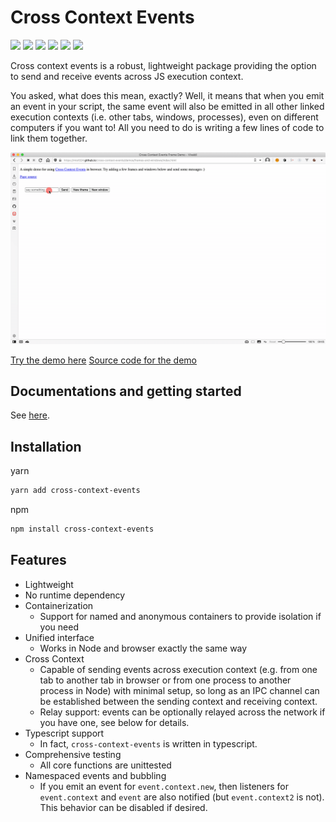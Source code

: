 # Cross Context Events
![](https://badgen.net/npm/v/cross-context-events)
![](https://badgen.net/bundlephobia/min/cross-context-events)
![](https://badgen.net/bundlephobia/minzip/cross-context-events)
![](https://badgen.net/bundlephobia/dependency-count/cross-context-events)
![](https://badgen.net/npm/types/cross-context-events)
![](https://badgen.net/npm/license/cross-context-events)

Cross context events is a robust, lightweight package providing 
the option to send and receive events across JS execution context. 

You asked, what does this mean, exactly? Well, it means that when you emit an
event in your script, the same event will also be emitted in all other linked execution contexts (i.e. other tabs, windows, processes), even on different computers if you want to! All you need to do is writing a few lines of code to link them together. 

![demo](docs/demos/frames-and-windows/demo.gif)

[Try the demo here](https://mia1024.github.io/cross-context-events/demos/frames-and-windows/)    [Source code for the demo](https://github.com/mia1024/cross-context-events/tree/main/docs/demos/frames-and-windows)

## Documentations and getting started

See [here](https://mia1024.github.io/cross-context-events/).

## Installation
yarn
```bash
yarn add cross-context-events
```

npm
```bash 
npm install cross-context-events
```

## Features

- Lightweight
- No runtime dependency
- Containerization
    - Support for named and anonymous containers to provide isolation if you need
- Unified interface
    - Works in Node and browser exactly the same way
- Cross Context
    - Capable of sending events across execution context (e.g. from one tab to 
      another tab in browser or from one process to another process in Node) 
      with minimal setup, so long as an IPC channel can be established between
      the sending context and receiving context.
    - Relay support: events can be optionally relayed across the network if 
      you have one, see below for details.
- Typescript support
    - In fact, `cross-context-events` is written in typescript.
- Comprehensive testing
    - All core functions are unittested
- Namespaced events and bubbling
    - If you emit an event for `event.context.new`, then listeners for 
      `event.context` and `event` are also notified (but `event.context2` is not). 
      This behavior can be disabled if desired.
      
